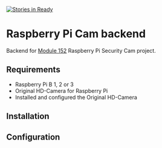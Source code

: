 [![Stories in Ready](https://badge.waffle.io/GIBM-13/m152-pi-cam-backend.png?label=ready&title=Ready)](https://waffle.io/GIBM-13/m152-pi-cam-backend)
# Raspberry Pi Cam backend

Backend for [Module 152](http://m152.iet-gibb.ch/diverses/ml152-fs_2016.pdf) Raspberry Pi Security Cam project.

## Requirements
* Raspberry Pi B 1, 2 or 3
* Original HD-Camera for Raspberry Pi
* Installed and configured the Original HD-Camera

## Installation

## Configuration
